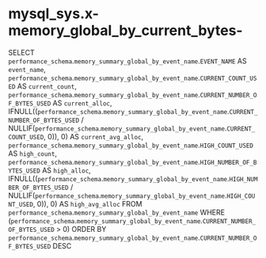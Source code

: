 # mysql_sys.x-memory_global_by_current_bytes-

SELECT 
    `performance_schema`.`memory_summary_global_by_event_name`.`EVENT_NAME` AS `event_name`,
    `performance_schema`.`memory_summary_global_by_event_name`.`CURRENT_COUNT_USED` AS `current_count`,
    `performance_schema`.`memory_summary_global_by_event_name`.`CURRENT_NUMBER_OF_BYTES_USED` AS `current_alloc`,
    IFNULL((`performance_schema`.`memory_summary_global_by_event_name`.`CURRENT_NUMBER_OF_BYTES_USED` / NULLIF(`performance_schema`.`memory_summary_global_by_event_name`.`CURRENT_COUNT_USED`,
                    0)),
            0) AS `current_avg_alloc`,
    `performance_schema`.`memory_summary_global_by_event_name`.`HIGH_COUNT_USED` AS `high_count`,
    `performance_schema`.`memory_summary_global_by_event_name`.`HIGH_NUMBER_OF_BYTES_USED` AS `high_alloc`,
    IFNULL((`performance_schema`.`memory_summary_global_by_event_name`.`HIGH_NUMBER_OF_BYTES_USED` / NULLIF(`performance_schema`.`memory_summary_global_by_event_name`.`HIGH_COUNT_USED`,
                    0)),
            0) AS `high_avg_alloc`
FROM
    `performance_schema`.`memory_summary_global_by_event_name`
WHERE
    (`performance_schema`.`memory_summary_global_by_event_name`.`CURRENT_NUMBER_OF_BYTES_USED` > 0)
ORDER BY `performance_schema`.`memory_summary_global_by_event_name`.`CURRENT_NUMBER_OF_BYTES_USED` DESC

